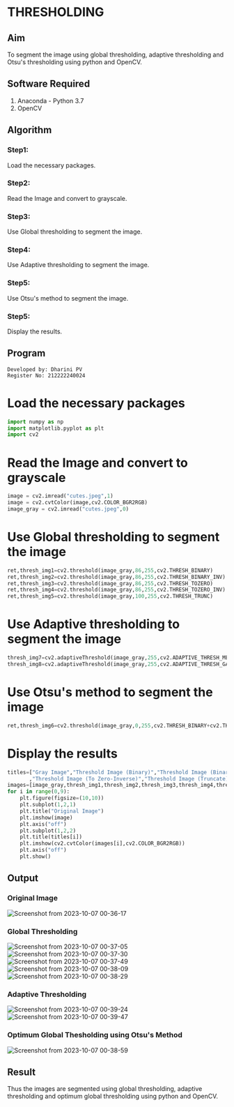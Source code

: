 # THRESHOLDING
## Aim
To segment the image using global thresholding, adaptive thresholding and Otsu's thresholding using python and OpenCV.

## Software Required
1. Anaconda - Python 3.7
2. OpenCV

## Algorithm

### Step1:
Load the necessary packages.

### Step2:
Read the Image and convert to grayscale.

### Step3:
Use Global thresholding to segment the image.

### Step4:
Use Adaptive thresholding to segment the image.

### Step5:
Use Otsu's method to segment the image.

### Step5:
Display the results.

## Program

```
Developed by: Dharini PV
Register No: 212222240024
```
# Load the necessary packages
```python
import numpy as np
import matplotlib.pyplot as plt
import cv2
```
# Read the Image and convert to grayscale
```python
image = cv2.imread("cutes.jpeg",1)
image = cv2.cvtColor(image,cv2.COLOR_BGR2RGB)
image_gray = cv2.imread("cutes.jpeg",0)
```

# Use Global thresholding to segment the image
```python
ret,thresh_img1=cv2.threshold(image_gray,86,255,cv2.THRESH_BINARY)
ret,thresh_img2=cv2.threshold(image_gray,86,255,cv2.THRESH_BINARY_INV)
ret,thresh_img3=cv2.threshold(image_gray,86,255,cv2.THRESH_TOZERO)
ret,thresh_img4=cv2.threshold(image_gray,86,255,cv2.THRESH_TOZERO_INV)
ret,thresh_img5=cv2.threshold(image_gray,100,255,cv2.THRESH_TRUNC)
```

# Use Adaptive thresholding to segment the image
```python
thresh_img7=cv2.adaptiveThreshold(image_gray,255,cv2.ADAPTIVE_THRESH_MEAN_C,cv2.THRESH_BINARY,11,2)
thresh_img8=cv2.adaptiveThreshold(image_gray,255,cv2.ADAPTIVE_THRESH_GAUSSIAN_C,cv2.THRESH_BINARY,11,2)
```

# Use Otsu's method to segment the image 
```python
ret,thresh_img6=cv2.threshold(image_gray,0,255,cv2.THRESH_BINARY+cv2.THRESH_OTSU)
```

# Display the results
```python
titles=["Gray Image","Threshold Image (Binary)","Threshold Image (Binary Inverse)","Threshold Image (To Zero)"
       ,"Threshold Image (To Zero-Inverse)","Threshold Image (Truncate)","Otsu","Adaptive Threshold (Mean)","Adaptive Threshold (Gaussian)"]
images=[image_gray,thresh_img1,thresh_img2,thresh_img3,thresh_img4,thresh_img5,thresh_img6,thresh_img7,thresh_img8]
for i in range(0,9):
    plt.figure(figsize=(10,10))
    plt.subplot(1,2,1)
    plt.title("Original Image")
    plt.imshow(image)
    plt.axis("off")
    plt.subplot(1,2,2)
    plt.title(titles[i])
    plt.imshow(cv2.cvtColor(images[i],cv2.COLOR_BGR2RGB))
    plt.axis("off")
    plt.show()
```
## Output

### Original Image
![Screenshot from 2023-10-07 00-36-17](https://github.com/DHARINIPV/THRESHOLDING/assets/119400845/7c0256f1-16bd-4ec1-8392-d86e55a027ad)

### Global Thresholding
![Screenshot from 2023-10-07 00-37-05](https://github.com/DHARINIPV/THRESHOLDING/assets/119400845/4bd21a62-eb1e-44b5-a16d-9b43ef8fe43f)
![Screenshot from 2023-10-07 00-37-30](https://github.com/DHARINIPV/THRESHOLDING/assets/119400845/520a9b33-09e7-44c0-a7eb-697794160786)
![Screenshot from 2023-10-07 00-37-49](https://github.com/DHARINIPV/THRESHOLDING/assets/119400845/9c1087fa-2bd3-4cd3-bf3b-88cec99b8190)
![Screenshot from 2023-10-07 00-38-09](https://github.com/DHARINIPV/THRESHOLDING/assets/119400845/a72b90d0-b3c7-4f3d-9975-d1fc99f667d6)
![Screenshot from 2023-10-07 00-38-29](https://github.com/DHARINIPV/THRESHOLDING/assets/119400845/bd0abb96-309e-4877-a778-c89e78971534)

### Adaptive Thresholding
![Screenshot from 2023-10-07 00-39-24](https://github.com/DHARINIPV/THRESHOLDING/assets/119400845/d6419e7b-4dc2-49b7-8c9c-95732232c659)
![Screenshot from 2023-10-07 00-39-47](https://github.com/DHARINIPV/THRESHOLDING/assets/119400845/4abc2aac-197c-4c65-b47d-7534fe5ffe3c)

### Optimum Global Thesholding using Otsu's Method
![Screenshot from 2023-10-07 00-38-59](https://github.com/DHARINIPV/THRESHOLDING/assets/119400845/178dd974-f4ba-44a2-b384-71a0f5d91938)

## Result
Thus the images are segmented using global thresholding, adaptive thresholding and optimum global thresholding using python and OpenCV.

